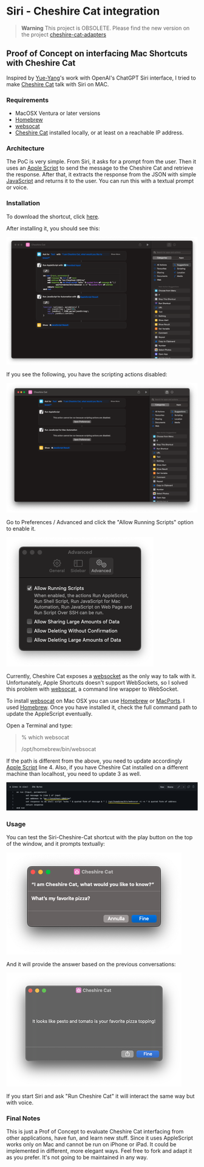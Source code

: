 # Siri - Cheshire Cat integration

> **Warning** 
> This project is OBSOLETE. Please find the new version on the project [cheshire-cat-adapters](https://github.com/xdatap1/cheshire-cat-adapters/) 

## Proof of Concept on interfacing Mac Shortcuts with Cheshire Cat

Inspired by [Yue-Yang](https://github.com/Yue-Yang/ChatGPT-Siri)'s work with OpenAI's ChatGPT Siri interface, I tried to make [Cheshire Cat](https://github.com/pieroit/cheshire-cat) talk with Siri on MAC.

### Requirements
* MacOSX Ventura or later versions
* [Homebrew](https://brew.sh)
* [websocat](https://github.com/vi/websocat)
* [Cheshire Cat](https://github.com/pieroit/cheshire-cat) installed locally, or at least on a reachable IP address.

### Architecture
The PoC is very simple. From Siri, it asks for a prompt from the user. Then it uses an [Apple Script](https://github.com/xdatap1/siri-cheshire-cat/blob/main/applescript.txt) to send the message to the Cheshire Cat and retrieve the response. After that, it extracts the response from the JSON with simple [JavaScript](https://github.com/xdatap1/siri-cheshire-cat/blob/main/javascript.txt) and returns it to the user. You can run this with a textual prompt or voice. 

### Installation

To download the shortcut, click [here](https://www.icloud.com/shortcuts/277345a499994b51a1bf03ac08fadb27).

After installing it, you should see this:

![](Siri-Cheshire-Cat.png)

If you see the following, you have the scripting actions disabled:

![](disabled-script-actions.png)

Go to Preferences / Advanced and click the "Allow Running Scripts" option to enable it.

![](script-enabling.png)

Currently, Cheshire Cat exposes a [websocket](https://en.wikipedia.org/wiki/WebSocket) as the only way to talk with it. Unfortunately, Apple Shortcuts doesn't support WebSockets, so I solved this problem with [websocat](https://github.com/vi/websocat), a command line wrapper to WebSocket.

To install [websocat](https://github.com/vi/websocat) on Mac OSX you can use [Homebrew](https://brew.sh) or [MacPorts](https://www.macports.org). I used [Homebrew](https://brew.sh). Once you have installed it, check the full command path to update the AppleScript eventually.

Open a Terminal and type:

> % which websocat
> 
> /opt/homebrew/bin/websocat
> 

If the path is different from the above, you need to update accordingly [Apple Script](https://github.com/xdatap1/siri-cheshire-cat/blob/main/applescript.txt) line 4. Also, if you have Cheshire Cat installed on a different machine than localhost, you need to update 3 as well.

![](apple-script-changes.png)

### Usage

You can test the Siri-Cheshire-Cat shortcut with the play button on the top of the window, and it prompts textually:

![](prompt1.png)

And it will provide the answer based on the previous conversations:

![](answer1.png)

If you start Siri and ask "Run Cheshire Cat" it will interact the same way but with voice.

### Final Notes
This is just a Prof of Concept to evaluate Cheshire Cat interfacing from other applications, have fun, and learn new stuff. Since it uses AppleScript works only on Mac and cannot be run on iPhone or iPad. It could be implemented in different, more elegant ways. Feel free to fork and adapt it as you prefer. It's not going to be maintained in any way.
